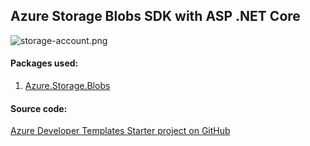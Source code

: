 ## Azure Storage Blobs SDK with ASP .NET Core
![storage-account.png](https://github.com/Daniel-Krzyczkowski/AzureDeveloperTemplates/blob/master/images/storage-account.png?raw=true)

#### Packages used:
1. [Azure.Storage.Blobs](https://www.nuget.org/packages/Azure.Storage.Blobs/)

#### Source code:

[Azure Developer Templates Starter project on GitHub](https://github.com/Daniel-Krzyczkowski/AzureDeveloperTemplates/tree/feature/azure-web-api-starter-project/src/azure-asp-net-core-starter-template/AzureDeveloperTemplates.Starter)
